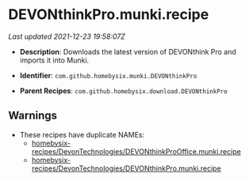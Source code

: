 # DEVONthinkPro.munki.recipe

_Last updated 2021-12-23 19:58:07Z_

- **Description**: Downloads the latest version of DEVONthink Pro and imports it into Munki.

- **Identifier**: `com.github.homebysix.munki.DEVONthinkPro`

- **Parent Recipes**: `com.github.homebysix.download.DEVONthinkPro`

## Warnings

- These recipes have duplicate NAMEs:
    - [homebysix-recipes/DevonTechnologies/DEVONthinkProOffice.munki.recipe](/autopkg-dupe-tracker/homebysix-recipes/DevonTechnologies/DEVONthinkProOffice.munki.recipe)
    - [homebysix-recipes/DevonTechnologies/DEVONthinkPro.munki.recipe](/autopkg-dupe-tracker/homebysix-recipes/DevonTechnologies/DEVONthinkPro.munki.recipe)